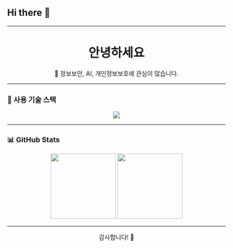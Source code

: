 ## Hi there 👋

<!--
**boadt/boadt** is a ✨ _special_ ✨ repository because its `README.md` (this file) appears on your GitHub profile.

Here are some ideas to get you started:

- 🔭 I’m currently working on ...
- 🌱 I’m currently learning ...
- 👯 I’m looking to collaborate on ...
- 🤔 I’m looking for help with ...
- 💬 Ask me about ...
- 📫 How to reach me: ...
- 😄 Pronouns: ...
- ⚡ Fun fact: ...
-->

---
<h1 align="center">안녕하세요</h1>

<p align="center">
  🌱 정보보안, AI, 개인정보보호에 관심이 많습니다.<br>

</p>

---

### 🔧 사용 기술 스택

<div align="center">
  <img src="https://img.shields.io/badge/Python-3776AB?style=flat&logo=python&logoColor=white"/>
</div>

---

### 📊 GitHub Stats

<div align="center">
  <img src="https://github-readme-stats.vercel.app/api?username=boadt&show_icons=true&theme=default" height="150"/>
  <img src="https://github-readme-stats.vercel.app/api/top-langs/?username=boadt&layout=compact" height="150"/>
</div>

---

<p align="center">감사합니다! 🙌</p>
